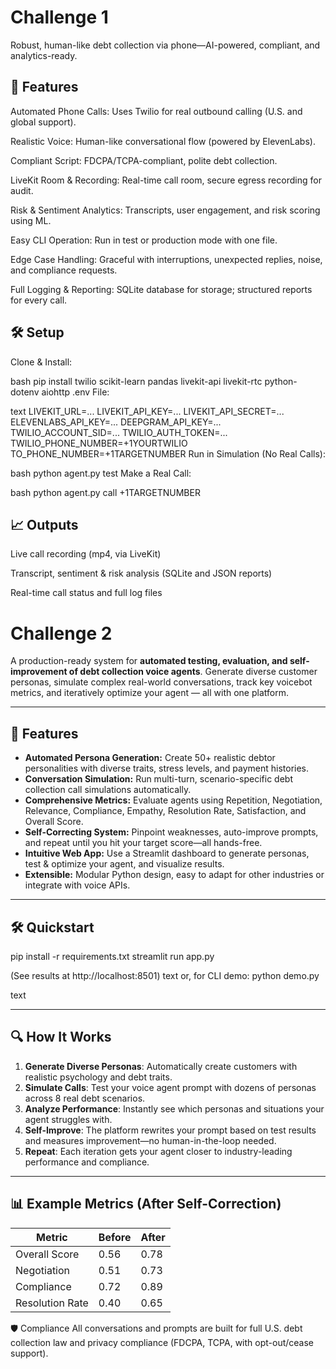 # Challenge 1

Robust, human-like debt collection via phone—AI-powered, compliant, and analytics-ready.

## 🚀 Features
Automated Phone Calls: Uses Twilio for real outbound calling (U.S. and global support).

Realistic Voice: Human-like conversational flow (powered by ElevenLabs).

Compliant Script: FDCPA/TCPA-compliant, polite debt collection.

LiveKit Room & Recording: Real-time call room, secure egress recording for audit.

Risk & Sentiment Analytics: Transcripts, user engagement, and risk scoring using ML.

Easy CLI Operation: Run in test or production mode with one file.

Edge Case Handling: Graceful with interruptions, unexpected replies, noise, and compliance requests.

Full Logging & Reporting: SQLite database for storage; structured reports for every call.

## 🛠️ Setup
Clone & Install:

bash
pip install twilio scikit-learn pandas livekit-api livekit-rtc python-dotenv aiohttp
.env File:

text
LIVEKIT_URL=...
LIVEKIT_API_KEY=...
LIVEKIT_API_SECRET=...
ELEVENLABS_API_KEY=...
DEEPGRAM_API_KEY=...
TWILIO_ACCOUNT_SID=...
TWILIO_AUTH_TOKEN=...
TWILIO_PHONE_NUMBER=+1YOURTWILIO
TO_PHONE_NUMBER=+1TARGETNUMBER
Run in Simulation (No Real Calls):

bash
python agent.py test
Make a Real Call:

bash
python agent.py call +1TARGETNUMBER
## 📈 Outputs
Live call recording (mp4, via LiveKit)

Transcript, sentiment & risk analysis (SQLite and JSON reports)

Real-time call status and full log files


# Challenge 2

A production-ready system for **automated testing, evaluation, and self-improvement of debt collection voice agents**. Generate diverse customer personas, simulate complex real-world conversations, track key voicebot metrics, and iteratively optimize your agent — all with one platform.

---

## 🚀 Features

- **Automated Persona Generation:** Create 50+ realistic debtor personalities with diverse traits, stress levels, and payment histories.
- **Conversation Simulation:** Run multi-turn, scenario-specific debt collection call simulations automatically.
- **Comprehensive Metrics:** Evaluate agents using Repetition, Negotiation, Relevance, Compliance, Empathy, Resolution Rate, Satisfaction, and Overall Score.
- **Self-Correcting System:** Pinpoint weaknesses, auto-improve prompts, and repeat until you hit your target score—all hands-free.
- **Intuitive Web App:** Use a Streamlit dashboard to generate personas, test & optimize your agent, and visualize results.
- **Extensible:** Modular Python design, easy to adapt for other industries or integrate with voice APIs.

---

## 🛠️ Quickstart

pip install -r requirements.txt
streamlit run app.py

(See results at http://localhost:8501)
text
or, for CLI demo:
python demo.py

text

---

## 🔍 How It Works

1. **Generate Diverse Personas**: Automatically create customers with realistic psychology and debt traits.
2. **Simulate Calls**: Test your voice agent prompt with dozens of personas across 8 real debt scenarios.
3. **Analyze Performance**: Instantly see which personas and situations your agent struggles with.
4. **Self-Improve**: The platform rewrites your prompt based on test results and measures improvement—no human-in-the-loop needed.
5. **Repeat**: Each iteration gets your agent closer to industry-leading performance and compliance.

---

## 📊 Example Metrics (After Self-Correction)

| Metric               | Before | After  |
|----------------------|--------|--------|
| Overall Score        | 0.56   | 0.78   |
| Negotiation          | 0.51   | 0.73   |
| Compliance           | 0.72   | 0.89   |
| Resolution Rate      | 0.40   | 0.65   |



🛡️ Compliance
All conversations and prompts are built for full U.S. debt collection law and privacy compliance (FDCPA, TCPA, with opt-out/cease support).
